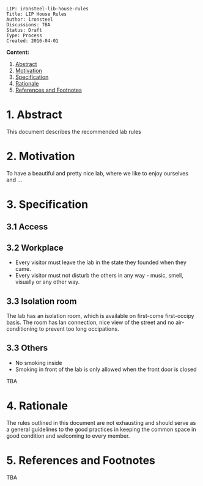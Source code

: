 ```
LIP: ironsteel-lib-house-rules
Title: LIP House Rules 
Author: ironsteel
Discussions: TBA 
Status: Draft
Type: Process
Created: 2016-04-01
```


**Content:**

1. [Abstract](#1-abstract)
2. [Motivation](#2-motivation)
3. [Specification](#3-specification)
4. [Rationale](#4-rationale)
5. [References and Footnotes](#5-references-and-footnotes)


# 1. Abstract

This document describes the recommended lab rules

# 2. Motivation

To have a beautiful and pretty nice lab, where we like to enjoy ourselves and ...

# 3. Specification

## 3.1 Access
## 3.2 Workplace

* Every visitor must leave the lab in the state they founded when they came.
* Every visitor must not disturb the others in any way - music, smell, visually or any other way.

## 3.3 Isolation room

The lab has an isolation room, which is available on first-come first-occipy basis. The room has lan connection, nice view of the street and no air-conditioning to prevent too long occipations.

## 3.3 Others

* No smoking inside
* Smoking in front of the lab is only allowed when the front door is closed 


TBA

# 4. Rationale

The rules outlined in this document are not exhausting and should serve as a general guidelines to the good practices in keeping the common space in good condition and welcoming to every member.

# 5. References and Footnotes

TBA
